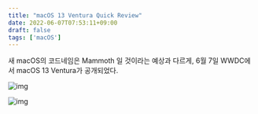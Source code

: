 ```yaml
---
title: "macOS 13 Ventura Quick Review"
date: 2022-06-07T07:53:11+09:00
draft: false
tags: ['macOS']
---
```


새 macOS의 코드네임은 Mammoth 일 것이라는 예상과 다르게, 6월 7일 WWDC에서 macOS 13 Ventura가 공개되었다.

![img](/img/macos-13/1.png)

![img](/img/macos-13/2.png)
